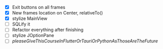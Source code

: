 - [x] Exit buttons on all frames
- [x] New frames location on Center, relativeTo()
- [x] stylize MainView
- [ ] SQLify it
- [ ] Refactor everything after finishing
- [ ] stylize JOptionPane
- [ ] *pleaseGiveThisCourseInFlutterOrTauriOrPythonAsThoseAreTheFuture*